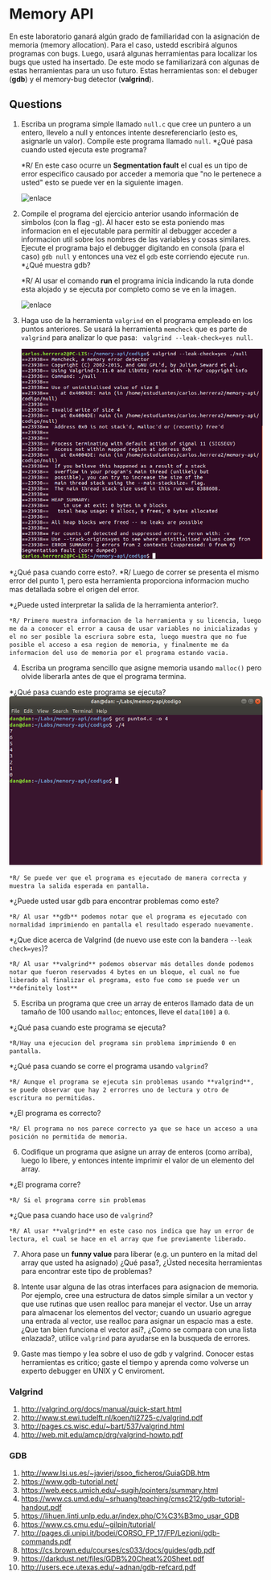 # Memory API # 

En este laboratorio ganará algún grado de familiaridad con la asignación de memoria (memory allocation). Para el caso, ustedd escribirá algunos programas con bugs. Luego, usará algunas herramientas para localizar los bugs que usted ha insertado. De este modo se familiarizará con algunas de estas herramientas para un uso futuro. Estas herramientas son: el debuger (**gdb**) y el memory-bug detector (**valgrind**).

## Questions ##

1. Escriba un programa simple llamado ```null.c``` que cree un puntero a un entero, llevelo a null y entonces intente desreferenciarlo (esto es, asignarle un valor). Compile este programa llamado ```null```.
 *¿Qué pasa cuando usted ejecuta este programa?

    *R/ En este caso ocurre un **Segmentation fault** el cual es un tipo de error especifico causado por acceder a memoria que "no le pertenece a usted" esto se puede ver en la siguiente imagen.

    ![enlace](https://raw.githubusercontent.com/dareiza/memory-api/master/imagenes/null1.png)

2. Compile el programa del ejercicio anterior usando información de simbolos (con la flag -g). Al hacer esto se esta poniendo mas informacion en el ejecutable para permitir al debugger acceder a informacion util sobre los nombres de las variables y cosas similares. Ejecute el programa bajo el debugger digitando en consola (para el caso) ```gdb null``` y entonces una vez el ```gdb``` este corriendo ejecute ```run```.
*¿Qué muestra gdb?

    *R/ Al usar el comando **run** el programa inicia indicando la ruta donde esta alojado y se ejecuta por completo como se   ve en la imagen.

    ![enlace](https://raw.githubusercontent.com/dareiza/memory-api/master/imagenes/null2.png)

3. Haga uso de la herramienta ```valgrind``` en el programa empleado en los puntos anteriores. Se usará la herramienta ```memcheck``` que es parte de ```valgrind``` para analizar lo que pasa: ``` valgrind --leak-check=yes null```.

   ![enlace](https://raw.githubusercontent.com/dareiza/memory-api/master/imagenes/null3.png)

*¿Qué pasa cuando corre esto?.
    *R/ Luego de correr se presenta el mismo error del punto 1, pero esta herramienta proporciona informacion mucho mas detallada sobre el origen del error.

*¿Puede usted interpretar la salida de la herramienta anterior?.

    *R/ Primero muestra informacion de la herramienta y su licencia, luego me da a conocer el error a causa de usar variables no inicializadas y el no ser posible la escriura sobre esta, luego muestra que no fue posible el acceso a esa region de memoria, y finalmente me da informacion del uso de memoria por el programa estando vacia.

4. Escriba un programa sencillo que asigne memoria usando ```malloc()``` pero olvide liberarla antes de que el programa termina.

*¿Qué pasa cuando este programa se ejecuta?
![enlace](https://raw.githubusercontent.com/dareiza/memory-api/master/imagenes/punto4.png)

    *R/ Se puede ver que el programa es ejecutado de manera correcta y muestra la salida esperada en pantalla.


*¿Puede usted usar gdb para encontrar problemas como este?

    *R/ Al usar **gdb** podemos notar que el programa es ejecutado con normalidad imprimiendo en pantalla el resultado esperado nuevamente.


*¿Que dice acerca de Valgrind (de nuevo use este con la bandera ```--leak check=yes```)?

    *R/ Al usar **valgrind** podemos observar más detalles donde podemos notar que fueron reservados 4 bytes en un bloque, el cual no fue liberado al finalizar el programa, esto fue como se puede ver un **definitely lost**

5. Escriba un programa que cree un array de enteros llamado data de un tamaño de 100 usando ```malloc```; entonces, lleve el ```data[100]``` a ```0```.

*¿Qué pasa cuando este programa se ejecuta?

    *R/Hay una ejecucion del programa sin problema imprimiendo 0 en pantalla.

*¿Qué pasa cuando se corre el programa usando ```valgrind```?

    *R/ Aunque el programa se ejecuta sin problemas usando **valgrind**, se puede observar que hay 2 errorres uno de lectura y otro de escritura no permitidas.


*¿El programa es correcto?

    *R/ El programa no nos parece correcto ya que se hace un acceso a una posición no permitida de memoria.

6. Codifique un programa que asigne un array de enteros (como arriba), luego lo libere, y entonces intente imprimir el valor de un elemento del array.

*¿El programa corre?

    *R/ Si el programa corre sin problemas


*¿Que pasa cuando hace uso de ```valgrind```?

    *R/ Al usar **valgrind** en este caso nos indica que hay un error de lectura, el cual se hace en el array que fue previamente liberado.


7. Ahora pase un **funny value** para liberar (e.g. un puntero en la mitad del array que usted ha asignado) ¿Qué pasa?, ¿Ústed necesita herramientas para encontrar este tipo de problemas?

8. Intente usar alguna de las otras interfaces para asignacion de memoria. Por ejemplo, cree una estructura de datos simple similar a un vector y que use rutinas que usen realloc para manejar el vector. Use un array para almacenar los elementos del vector; cuando un usuario agregue una entrada al vector, use realloc para asignar un espacio mas a este. ¿Que tan bien funciona el vector asi?, ¿Como se compara con una lista enlazada?, utilice ```valgrind``` para ayudarse en la busqueda de errores.

9. Gaste mas tiempo y lea sobre el uso de gdb y valgrind. Conocer estas herramientas es critico; gaste el tiempo y aprenda como volverse un experto debugger en UNIX y C enviroment.


### Valgrind ###

1. http://valgrind.org/docs/manual/quick-start.html
2. http://www.st.ewi.tudelft.nl/koen/ti2725-c/valgrind.pdf
3. http://pages.cs.wisc.edu/~bart/537/valgrind.html
4. http://web.mit.edu/amcp/drg/valgrind-howto.pdf

### GDB ###

1. http://www.lsi.us.es/~javierj/ssoo_ficheros/GuiaGDB.htm
2. https://www.gdb-tutorial.net/
3. https://web.eecs.umich.edu/~sugih/pointers/summary.html
4. https://www.cs.umd.edu/~srhuang/teaching/cmsc212/gdb-tutorial-handout.pdf
5. https://lihuen.linti.unlp.edu.ar/index.php/C%C3%B3mo_usar_GDB
6. https://www.cs.cmu.edu/~gilpin/tutorial/
7. http://pages.di.unipi.it/bodei/CORSO_FP_17/FP/Lezioni/gdb-commands.pdf
8. https://cs.brown.edu/courses/cs033/docs/guides/gdb.pdf
9. https://darkdust.net/files/GDB%20Cheat%20Sheet.pdf
10. http://users.ece.utexas.edu/~adnan/gdb-refcard.pdf
